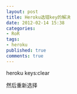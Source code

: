 ```yaml
---
layout: post
title: Heroku选错key的解决
date: 2012-02-14 15:38
categories:
- RoR
tags:
- heroku
published: true
comments: true
---
```

<p><p>heroku keys:clear</p>
<p>然后重新选择</p></p>
